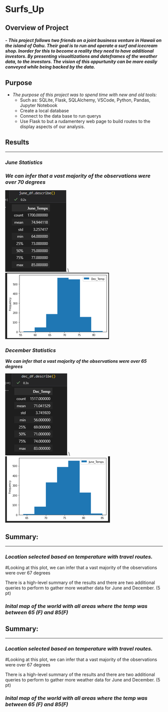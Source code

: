 # Surfs_Up

## Overview of Project
#### - *This project follows two friends on a joint business venture in Hawaii on the island of Oahu. Their goal is to run and operate a surf and icecream shop. Inorder for this to become a reality they need to have additional investors. By presenting visualtizations and dateframes of the weather data, to the investors. The vision of this oppurtunity can be more easliy conveyed while being backed by the data.* 

## Purpose

-  *The purpose of this project was to spend time with new and old tools:*
    - Such as: SQLite, Flask, SQLAlchemy, VSCode, Python, Pandas, Jupyter Notebook
    - Create a local database 
    - Connect to the data base to run querys
    - Use Flask to but a rudamentery web page to build routes to the display aspects of our analysis.

## Results 
---
### ***June Statistics***
### ***We can infer that a vast majority of the observations were over 70 degrees*** 


![June_stats.png](https://github.com/Atomickilroy/Surfs_Up/blob/main/Graphs/June_stats.png).\ ![june_hist.png](https://github.com/Atomickilroy/Surfs_Up/blob/main/Graphs/June_hist.png)


### ***December Statistics*** 
***We can infer that a vast majority of the observations were over 65 degrees***

![dec_stats.png](https://github.com/Atomickilroy/Surfs_Up/blob/main/Graphs/dec_stats.png).\ ![Dec_hist.png](https://github.com/Atomickilroy/Surfs_Up/blob/main/Graphs/Dec_hist.png)






 


## Summary:
---
### ***Location selected based on temperature with travel routes.*** 

#Looking at this plot, we can infer that a vast majority of the observations were over 67 degrees



There is a high-level summary of the results and there are two additional queries to perform to gather more weather data for June and December. (5 pt)

### ***Inital map of the world with all areas where the temp was between 65 (F) and 85(F)*** 
## Summary:
---
### ***Location selected based on temperature with travel routes.*** 

#Looking at this plot, we can infer that a vast majority of the observations were over 67 degrees



There is a high-level summary of the results and there are two additional queries to perform to gather more weather data for June and December. (5 pt)

### ***Inital map of the world with all areas where the temp was between 65 (F) and 85(F)*** 

